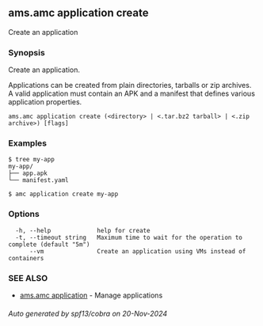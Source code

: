 ## ams.amc application create

Create an application

### Synopsis

Create an application.

Applications can be created from plain directories, tarballs or zip archives.
A valid application must contain an APK and a manifest that defines various
application properties.


```
ams.amc application create (<directory> | <.tar.bz2 tarball> | <.zip archive>) [flags]
```

### Examples

```
$ tree my-app
my-app/
├── app.apk
└── manifest.yaml

$ amc application create my-app

```

### Options

```
  -h, --help             help for create
  -t, --timeout string   Maximum time to wait for the operation to complete (default "5m")
      --vm               Create an application using VMs instead of containers
```

### SEE ALSO

* [ams.amc application](ams.amc_application.md)	 - Manage applications

###### Auto generated by spf13/cobra on 20-Nov-2024
